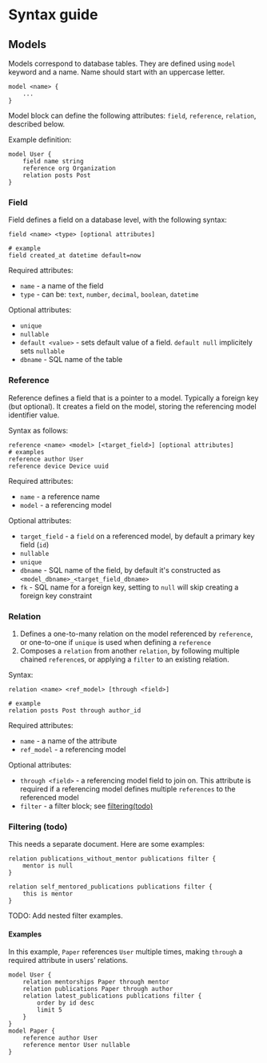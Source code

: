 # Syntax guide

## Models

Models correspond to database tables. They are defined using `model` keyword and a name. Name should start with an uppercase letter.

```
model <name> {
    ...
}
```

Model block can define the following attributes: `field`, `reference`, `relation`, described below.

Example definition:

```
model User {
    field name string
    reference org Organization
    relation posts Post
}
```

### Field

Field defines a field on a database level, with the following syntax:

```
field <name> <type> [optional attributes]

# example
field created_at datetime default=now
```

Required attributes:

- `name` - a name of the field
- `type` - can be: `text`, `number`, `decimal`, `boolean`, `datetime`

Optional attributes:
- `unique`
- `nullable`
- `default <value>` - sets default value of a field. `default null` implicitely sets `nullable` 
- `dbname` - SQL name of the table

### Reference

Reference defines a field that is a pointer to a model. Typically a foreign key (but optional). It creates a field on the model, storing the referencing model identifier value.

Syntax as follows:

```
reference <name> <model> [<target_field>] [optional attributes]
# examples
reference author User
reference device Device uuid
```

Required attributes:

- `name` - a reference name
- `model` - a referencing model

Optional attributes:

- `target_field` - a `field` on a referenced model, by default a primary key field (`id`)
- `nullable`
- `unique`
- `dbname` - SQL name of the field, by default it's constructed as `<model_dbname>_<target_field_dbname>`
- `fk` - SQL name for a foreign key, setting to `null` will skip creating a foreign key constraint

### Relation

1. Defines a one-to-many relation on the model referenced by `reference`, or one-to-one if `unique` is used when defining a `reference`
2. Composes a `relation` from another `relation`, by following multiple chained `reference`s, or applying a `filter` to an existing relation.

Syntax:

```
relation <name> <ref_model> [through <field>]

# example
relation posts Post through author_id
```

Required attributes:
- `name` - a name of the attribute
- `ref_model` - a referencing model

Optional attributes:
- `through <field>` - a referencing model field to join on. This attribute is required if a referencing model defines multiple `references` to the referenced model
- `filter` - a filter block; see [filtering(todo)](#)

### Filtering (todo)

This needs a separate document. Here are some examples:

```
relation publications_without_mentor publications filter {
    mentor is null
}

relation self_mentored_publications publications filter {
    this is mentor
}
```

TODO: Add nested filter examples.

#### Examples

In this example, `Paper` references `User` multiple times, making `through` a required attribute in users' relations.

```
model User {
    relation mentorships Paper through mentor
    relation publications Paper through author
    relation latest_publications publications filter {
        order by id desc
        limit 5
    }
}
model Paper {
    reference author User
    reference mentor User nullable
}
```
